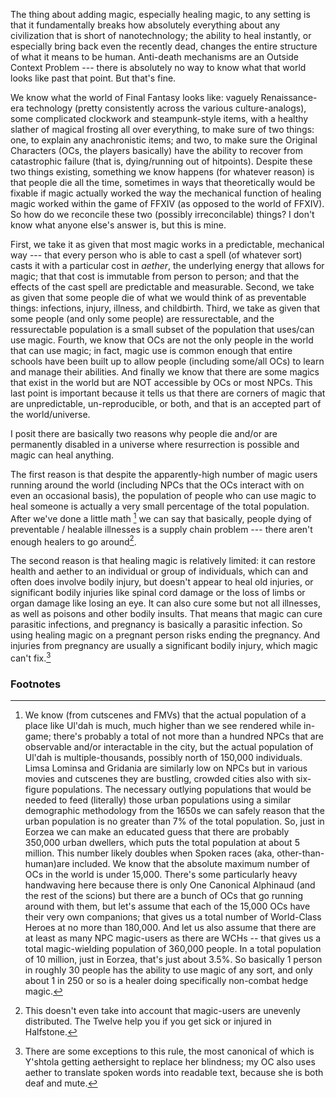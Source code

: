 
The thing about adding magic, especially healing magic, to any setting is that it fundamentally breaks how absolutely everything about any civilization that is short of nanotechnology; the ability to heal instantly, or especially bring back even the recently dead, changes the entire structure of what it means to be human. Anti-death mechanisms are an Outside Context Problem --- there is absolutely no way to know what that world looks like past that point. But that's fine. 

We know what the world of Final Fantasy looks like: vaguely Renaissance-era technology (pretty consistently across the various culture-analogs), some complicated clockwork and steampunk-style items, with a healthy slather of magical frosting all over everything, to make sure of two things: one, to explain any anachronistic items; and two, to make sure the Original Characters (OCs, the players basically) have the ability to recover from catastrophic failure (that is, dying/running out of hitpoints). Despite these two things existing, something we know happens (for whatever reason) is that people die all the time, sometimes in ways that theoretically would be fixable if magic actually worked the way the mechanical function of healing magic worked within the game of FFXIV (as opposed to the world of FFXIV). So how do we reconcile these two (possibly irreconcilable) things? I don't know what anyone else's answer is, but this is mine. 

First, we take it as given that most magic works in a predictable, mechanical way --- that every person who is able to cast a spell (of whatever sort) casts it with a particular cost in _aether_, the underlying energy that allows for magic; that that cost is immutable from person to person; and that the effects of the cast spell are predictable and measurable. Second, we take as given that some people die of what we would think of as preventable things: infections, injury, illness, and childbirth. Third, we take as given that some people (and only some people) are ressurectable, and the ressurectable population is a small subset of the population that uses/can use magic. Fourth, we know that OCs are not the only people in the world that can use magic; in fact, magic use is common enough that entire schools have been built up to allow people (including some/all OCs) to learn and manage their abilities. And finally we know that there are some magics that exist in the world but are NOT accessible by OCs or most NPCs. This last point is important because it tells us that there are corners of magic that are unpredictable, un-reproducible, or both, and that is an accepted part of the world/universe. 

I posit there are basically two reasons why people die and/or are permanently disabled in a universe where resurrection is possible and magic can heal anything. 

The first reason is that despite the apparently-high number of magic users running around the world (including NPCs that the OCs interact with on even an occasional basis), the population of people who can use magic to heal someone is actually a very small percentage of the total population. After we've done a little math [^1] we can say that basically, people dying of preventable / healable illnesses is a supply chain problem --- there aren't enough healers to go around[^4].

The second reason is that healing magic is relatively limited: it can restore health and aether to an individual or group of individuals, which can and often does involve bodily injury, but doesn't appear to heal old injuries, or significant bodily injuries like spinal cord damage or the loss of limbs or organ damage like losing an eye. It can also cure some but not all illnesses, as well as poisons and other bodily insults. That means that magic can cure parasitic infections, and pregnancy is basically a parasitic infection. So using healing magic on a pregnant person risks ending the pregnancy. And injuries from pregnancy are usually a significant bodily injury, which magic can't fix.[^5]



 
### Footnotes

[^1]: We know (from cutscenes and FMVs) that the actual population of a place like Ul'dah is much, much higher than we see rendered while in-game; there's probably a total of not more than a hundred NPCs that are observable and/or interactable in the city, but the actual population of Ul'dah is multiple-thousands, possibly north of 150,000 individuals. Limsa Lominsa and Gridania are similarly low on NPCs but in various movies and cutscenes they are bustling, crowded cities also with six-figure populations. The necessary outlying populations that would be needed to feed (literally) those urban populations using a similar demographic methodology from the 1650s we can safely reason that the urban population is no greater than 7% of the total population. So, just in Eorzea we can make an educated guess that there are probably 350,000 urban dwellers, which puts the total population at about 5 million[^2]. This number likely doubles when Spoken races (aka, other-than-human)are included. We know that the absolute maximum number of OCs in the world is under 15,000. There's some particularly heavy handwaving here because there is only One Canonical Alphinaud (and the rest of the scions) but there are a bunch of OCs that go running around with them, but let's assume that each of the 15,000 OCs have their very own companions; that gives us a total number of World-Class Heroes at no more than 180,000. And let us also assume that there are at least as many NPC magic-users as there are WCHs -- that gives us a total magic-wielding population of 360,000 people. In a total population of 10 million, just in Eorzea, that's just about 3.5%[^3]. So basically 1 person in roughly 30 people has the ability to use magic of any sort, and only about 1 in 250 or so is a healer doing specifically non-combat hedge magic.

[^2]: Note that I'm being conservative here; Rome in 49BCE had a population close to 2 million, and no magic to replace the cumbersome infrastructure needed to (mostly) keep people from dying of lack of clean water. 

[^3]: Basically, the entire urban population of the continent of Eorzea is made up of OCs and their attendant supporting cast. And I haven't even touched population numbers for Ishgard, Kugane, or fucking Garlemald.

[^4]: This doesn't even take into account that magic-users are unevenly distributed. The Twelve help you if you get sick or injured in Halfstone.

[^5]: There are some exceptions to this rule, the most canonical of which is Y'shtola getting aethersight to replace her blindness; my OC also uses aether to translate spoken words into readable text, because she is both deaf and mute.